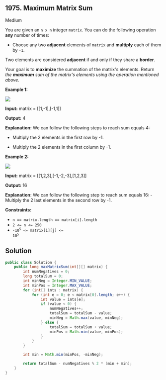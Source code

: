 ## 1975\. Maximum Matrix Sum

Medium

You are given an `n x n` integer `matrix`. You can do the following operation **any** number of times:

*   Choose any two **adjacent** elements of `matrix` and **multiply** each of them by `-1`.

Two elements are considered **adjacent** if and only if they share a **border**.

Your goal is to **maximize** the summation of the matrix's elements. Return _the **maximum** sum of the matrix's elements using the operation mentioned above._

**Example 1:**

![](https://assets.leetcode.com/uploads/2021/07/16/pc79-q2ex1.png)

**Input:** matrix = \[\[1,-1],[-1,1]]

**Output:** 4

**Explanation:** We can follow the following steps to reach sum equals 4: 

- Multiply the 2 elements in the first row by -1. 

- Multiply the 2 elements in the first column by -1.

**Example 2:**

![](https://assets.leetcode.com/uploads/2021/07/16/pc79-q2ex2.png)

**Input:** matrix = \[\[1,2,3],[-1,-2,-3],[1,2,3]]

**Output:** 16

**Explanation:** We can follow the following step to reach sum equals 16: - Multiply the 2 last elements in the second row by -1.

**Constraints:**

*   `n == matrix.length == matrix[i].length`
*   `2 <= n <= 250`
*   <code>-10<sup>5</sup> <= matrix[i][j] <= 10<sup>5</sup></code>

## Solution

```java
public class Solution {
    public long maxMatrixSum(int[][] matrix) {
        int numNegatives = 0;
        long totalSum = 0;
        int minNeg = Integer.MIN_VALUE;
        int minPos = Integer.MAX_VALUE;
        for (int[] ints : matrix) {
            for (int e = 0; e < matrix[0].length; e++) {
                int value = ints[e];
                if (value < 0) {
                    numNegatives++;
                    totalSum = totalSum - value;
                    minNeg = Math.max(value, minNeg);
                } else {
                    totalSum = totalSum + value;
                    minPos = Math.min(value, minPos);
                }
            }
        }

        int min = Math.min(minPos, -minNeg);

        return totalSum - numNegatives % 2 * (min + min);
    }
}
```